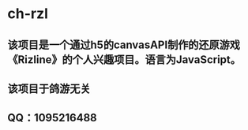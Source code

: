# ch-rzl

## 该项目是一个通过h5的canvasAPI制作的还原游戏《Rizline》的个人兴趣项目。语言为JavaScript。

## 该项目于鸽游无关

## QQ：1095216488